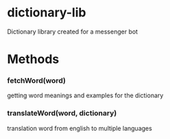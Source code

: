 # dictionary-lib
Dictionary library created for a messenger bot

# Methods
### fetchWord(word)
  getting word meanings and examples for the dictionary
### translateWord(word, dictionary)
  translation word from english to multiple languages
